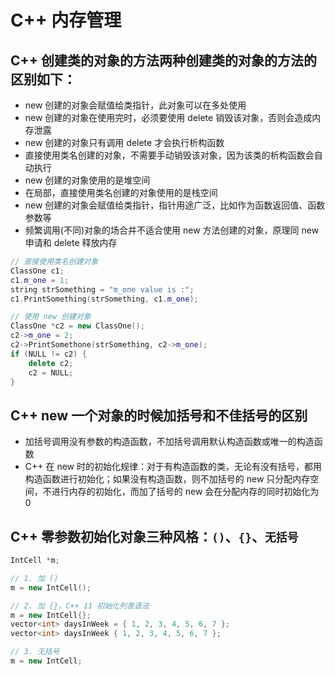 # C++ 内存管理

## C++ 创建类的对象的方法两种创建类的对象的方法的区别如下：
- new 创建的对象会赋值给类指针，此对象可以在多处使用
- new 创建的对象在使用完时，必须要使用 delete 销毁该对象，否则会造成内存泄露
- new 创建的对象只有调用 delete 才会执行析构函数
- 直接使用类名创建的对象，不需要手动销毁该对象，因为该类的析构函数会自动执行
- new 创建的对象使用的是堆空间
- 在局部，直接使用类名创建的对象使用的是栈空间
- new 创建的对象会赋值给类指针，指针用途广泛，比如作为函数返回值、函数参数等
- 频繁调用(不同)对象的场合并不适合使用 new 方法创建的对象，原理同 new 申请和 delete 释放内存

``` C++
// 直接使用类名创建对象
ClassOne c1;
c1.m_one = 1;
string strSomething = "m_one value is :";
c1.PrintSomething(strSomething, c1.m_one);

// 使用 new 创建对象
ClassOne *c2 = new ClassOne();
c2->m_one = 2;
c2->PrintSomethone(strSomething, c2->m_one);
if (NULL != c2) {
    delete c2;
    c2 = NULL;
}
```

## C++ new 一个对象的时候加括号和不佳括号的区别
- 加括号调用没有参数的构造函数，不加括号调用默认构造函数或唯一的构造函数
- C++ 在 new 时的初始化规律：对于有构造函数的类，无论有没有括号，都用构造函数进行初始化；如果没有构造函数，则不加括号的 new 只分配内存空间，不进行内存的初始化，而加了括号的 new 会在分配内存的同时初始化为 0


## C++ 零参数初始化对象三种风格：`()`、`{}`、`无括号`
``` C++
IntCell *m;

// 1. 加 ()
m = new IntCell();

// 2. 加 {}，C++ 11 初始化列表语法
m = new IntCell{};
vector<int> daysInWeek = { 1, 2, 3, 4, 5, 6, 7 };
vector<int> daysInWeek { 1, 2, 3, 4, 5, 6, 7 };

// 3. 无括号
m = new IntCell;
```

